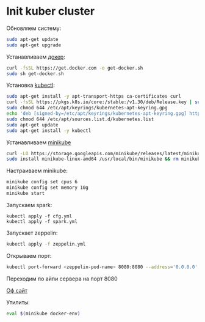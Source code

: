 # Init kuber cluster

Обновляем систему:
```bash
sudo apt-get update
sudo apt-get upgrade
```

Устанавливаем [докер](https://docs.docker.com/engine/install/ubuntu/):

```bash
curl -fsSL https://get.docker.com -o get-docker.sh
sudo sh get-docker.sh
```

Установка [kubectl](https://kubernetes.io/docs/tasks/tools/install-kubectl-linux/):
```bash
sudo apt-get install -y apt-transport-https ca-certificates curl
curl -fsSL https://pkgs.k8s.io/core:/stable:/v1.30/deb/Release.key | sudo gpg --dearmor -o /etc/apt/keyrings/kubernetes-apt-keyring.gpg
sudo chmod 644 /etc/apt/keyrings/kubernetes-apt-keyring.gpg
echo 'deb [signed-by=/etc/apt/keyrings/kubernetes-apt-keyring.gpg] https://pkgs.k8s.io/core:/stable:/v1.30/deb/ /' | sudo tee /etc/apt/sources.list.d/kubernetes.list
sudo chmod 644 /etc/apt/sources.list.d/kubernetes.list
sudo apt-get update
sudo apt-get install -y kubectl
```

Устанавливаем [minikube](https://minikube.sigs.k8s.io/docs/start/)
```bash
curl -LO https://storage.googleapis.com/minikube/releases/latest/minikube-linux-amd64
sudo install minikube-linux-amd64 /usr/local/bin/minikube && rm minikube-linux-amd64
```

Настраиваем minikube:
```bash
minikube config set cpus 6
minikube config set memory 10g
minikube start
```

Запускаем spark:
```
kubectl apply -f cfg.yml
kubectl apply -f spark.yml
```

Запускает zeppelin:
```bash
kubectl apply -f zeppelin.yml
```

Открываем порт:
```bash
kubectl port-forward <zeppelin-pod-name> 8080:8080 --address='0.0.0.0'
```

Переходим по айпи сервера на порт 8080


[Оф сайт](https://zeppelin.apache.org/docs/0.11.0/quickstart/kubernetes.html)

Утилиты:
```bash
eval $(minikube docker-env)
```

